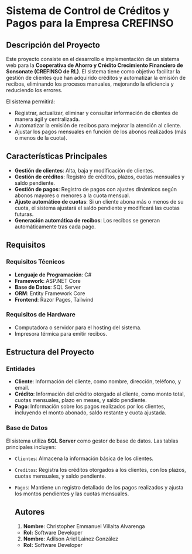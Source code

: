 # Sistema de Control de Créditos y Pagos para la Empresa CREFINSO

## Descripción del Proyecto

Este proyecto consiste en el desarrollo e implementación de un sistema web para la **Cooperativa de Ahorro y Crédito Crecimiento Financiero de Sonsonate (CREFINSO de RL)**. El sistema tiene como objetivo facilitar la gestión de clientes que han adquirido créditos y automatizar la emisión de recibos, eliminando los procesos manuales, mejorando la eficiencia y reduciendo los errores.

El sistema permitirá:
- Registrar, actualizar, eliminar y consultar información de clientes de manera ágil y centralizada.
- Automatizar la emisión de recibos para mejorar la atención al cliente.
- Ajustar los pagos mensuales en función de los abonos realizados (más o menos de la cuota).

## Características Principales

- **Gestión de clientes**: Alta, baja y modificación de clientes.
- **Gestión de créditos**: Registro de créditos, plazos, cuotas mensuales y saldo pendiente.
- **Gestión de pagos**: Registro de pagos con ajustes dinámicos según abonos mayores o menores a la cuota mensual.
- **Ajuste automático de cuotas**: Si un cliente abona más o menos de su cuota, el sistema ajustará el saldo pendiente y modificará las cuotas futuras.
- **Generación automática de recibos**: Los recibos se generan automáticamente tras cada pago.

## Requisitos

### Requisitos Técnicos

- **Lenguaje de Programación**: C#
- **Framework**: ASP.NET Core
- **Base de Datos**: SQL Server
- **ORM**: Entity Framework Core
- **Frontend**: Razor Pages, Tailwind

### Requisitos de Hardware

- Computadora o servidor para el hosting del sistema.
- Impresora térmica para emitir recibos.

## Estructura del Proyecto

### Entidades

- **Cliente**: Información del cliente, como nombre, dirección, teléfono, y email.
- **Crédito**: Información del crédito otorgado al cliente, como monto total, cuotas mensuales, plazo en meses, y saldo pendiente.
- **Pago**: Información sobre los pagos realizados por los clientes, incluyendo el monto abonado, saldo restante y cuota ajustada.

### Base de Datos

El sistema utiliza **SQL Server** como gestor de base de datos. Las tablas principales incluyen:

- `Clientes`: Almacena la información básica de los clientes.
- `Creditos`: Registra los créditos otorgados a los clientes, con los plazos, cuotas mensuales, y saldo pendiente.
- `Pagos`: Mantiene un registro detallado de los pagos realizados y ajusta los montos pendientes y las cuotas mensuales.
  
  
  ## Autores
  1. **Nombre**: Christopher Emmanuel Villalta Alvarenga
  	- **Rol:** Software Developer
  2. **Nombre**: Adilson Ariel Lainez González
  	- **Rol:** Software Developer

